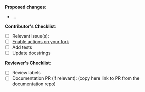 **Proposed changes**:
- ...

**Contributor's Checklist**:
- [ ] Relevant issue(s):
- [ ] [Enable actions on your fork](https://github.com/deepset-ai/haystack/blob/master/CONTRIBUTING.md#forks)
- [ ] Add tests
- [ ] Update docstrings

**Reviewer's Checklist**:
- [ ] Review labels
- [ ] Documentation PR (if relevant): (copy here link to PR from the documentation repo)
